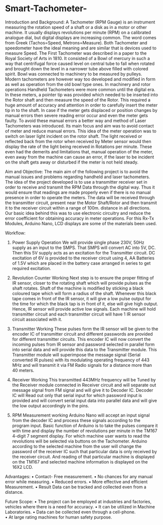 # Smart-Tachometer-

Introduction and Background:
A Tachometer (RPM Gauge) is an instrument measuring the rotation speed of a shaft or a disk 
as in a motor or other machine. It usually displays revolutions per minute (RPM) on a calibrated 
analogue dial, but digital displays are increasing common. The word comes from Greek 
(Tachos=Speed, Metrons=Measure). Both Tachometer and speedometer have the ideal 
meaning and are similar that is devices used to measure Speed. 
The First Tachometer was described in a paper to the Royal Society of Arts in 1810. It consisted 
of a Bowl of mercury in such a way that centrifugal force caused level on central tube to fall 
when rotated and brought down the level in a narrower tube above filled with colored spirit. 
Bowl was connected to machinery to be measured by pulleys. Modern tachometers are however 
way too developed and modified in form as well as operation from the old bowl type ones. 
In machinery and rotor operations Handheld Tachometers were more common until the digital 
era. In these meters, a pointer tip was provided which needed to be inserted into the Rotor shaft 
and then measure the speed of the Rotor. This required a huge amount of accuracy and attention 
in order to carefully insert the meter tip in to the shaft. In case if the meter gets displaced or 
position changes by manual errors then severe reading error occur and even the meter gets 
faulty. To avoid these manual errors a better way and method of Laser Tachometers was introduced. 
Its main focus and aim was to avoid contact of meter and reduce manual errors. This idea of 
the meter operation was to switch on laser light incident on the rotor shaft. The light received 
or reflected back from the rotor when received by Meter sensor would then display the rate of 
the light being received in Rotations per minute. These even had the demerits and limitations 
that, manual operation of the meter, even away from the machine can cause an error, if the laser 
to be incident on the shaft gets away or disturbed if the meter is not held steady. 

Aim and Objective:
The main aim of the following project is to avoid the manual issues and problems regarding 
handheld and laser tachometers. The idea of the project developed is to use a transmitter 
receiver set in order to receive and transmit the RPM Data through the digital way. Thus it 
would ensure that readings are made properly even if there is no manual presence in order to 
operate the meters. The data will be received through the transmitter circuit, present near the 
Motor Shaft/Rotor and then transmit it to the receiver circuit within a range of 100m. distance 
in all directions.  
Our basic idea behind this was to use electronic circuitry and reduce the error coefficient for 
obtaining accuracy in meter operations. For this Rx-Tx Modules, Arduino Nano, LCD displays 
are some of the materials been used. 

Workflow:

1. Power Supply Operation
We will provide single phase 230V, 50Hz supply as an input to the SMPS. That SMPS will convert AC into 5V, DC. Then this 5V supply acts as an excitation for the 
Transmitter circuit. DC excitation of 6V is provided to the receiver circuit using 4, AA Batteries of 1.5V which are placed in the battery case arranged in series to get required excitation. 
 
2. Revolution Counter Working 
Next step is to ensure the proper fitting of IR sensor, closer to the rotating shaft which will 
provide pulses as the shaft rotates. Shaft of the machine is modified by sticking a black coloured 
tape which will form a radius of the shaft. Whenever this black tape comes in front of the IR 
sensor, it will give a low pulse output for the time for which the black tap is in front of it, else 
will give high output. Hence, IR sensor will provide active low signals. Each machine will hold 
transmitter circuit and each transmitter circuit will have 1 IR sensor circuit associated with it. 
 
3. Transmitter Working 
These pulses form the IR sensor will be given to the encoder IC of transmitter circuit and 
different passwords are provided for different transmitter circuits. This encoder IC will now 
convert the incoming pulses from IR sensor and password selected in parallel form into serial 
data and will provide this data to the Transmitter module. This Transmitter module will 
superimpose the message signal (Serial converted IR pulses) with its modulating operating 
frequency of 443 MHz and will transmit it via FM Radio signals for a distance more than 40 
meters. 

 
4. Receiver Working 
This transmitted 443MHz frequency will be Tuned by the Receiver module connected in 
Receiver circuit and will separate out message signal from FM signal and will give it to 
Decoder IC. Decoder IC will Read out only that serial input for which password input is 
provided and will convert serial input data into parallel data and will give the low output 
accordingly in the pins.


5. RPM Measurement working 
Arduino Nano will accept an input signal from the decoder IC and process these signals 
according to the program input. Basic function of Arduino is to take the pulses compare it with 
time and display the number of revolutions per minute in the TM167 4-digit 7 segment display. 
For which machine user wants to read the revolutions will be selected via buttons on the 
Tachometer. Arduino according to the selected machine from the user will change the password 
of the receiver IC such that particular data is only received by the receiver circuit. And reading 
of that particular machine is displayed on the TM167 and selected machine information is 
displayed on the 16X2 LCD.


Advantages: 
• Contact- Free measurement. 
• No chances for any manual error while measuring. 
• Reduced errors. 
• More effective and efficient Measurement. 
• Result Data can be tracked and collected even from a distance.  
 
  
Future Scope: 
• The project can be employed at industries and factories, vehicles where there is a need 
for accuracy. 
• It can be utilized in Machine Laboratories. 
• Data can be collected even through a cell-phone.  
• At large rating machines for human safety purpose. 
